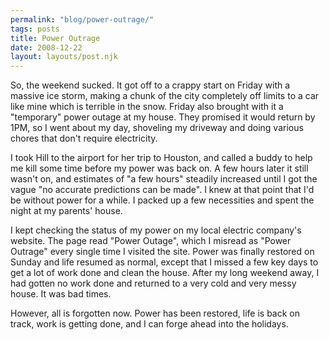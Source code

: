 ```yaml
---
permalink: "blog/power-outrage/"
tags: posts
title: Power Outrage
date: 2008-12-22
layout: layouts/post.njk
---
```


So, the weekend sucked. It got off to a crappy start on Friday with a massive ice storm, making a chunk of the city completely off limits to a car like mine which is terrible in the snow. Friday also brought with it a "temporary" power outage at my house. They promised it would return by 1PM, so I went about my day, shoveling my driveway and doing various chores that don't require electricity.

I took Hill to the airport for her trip to Houston, and called a buddy to help me kill some time before my power was back on. A few hours later it still wasn't on, and estimates of "a few hours" steadily increased until I got the vague "no accurate predictions can be made". I knew at that point that I'd be without power for a while. I packed up a few necessities and spent the night at my parents' house.

I kept checking the status of my power on my local electric company's website. The page read "Power Outage", which I misread as "Power Outrage" every single time I visited the site. Power was finally restored on Sunday and life resumed as normal, except that I missed a few key days to get a lot of work done and clean the house. After my long weekend away, I had gotten no work done and returned to a very cold and very messy house. It was bad times.

However, all is forgotten now. Power has been restored, life is back on track, work is getting done, and I can forge ahead into the holidays.